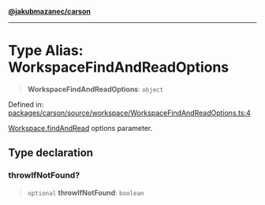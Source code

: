 [**@jakubmazanec/carson**](../README.md)

---

# Type Alias: WorkspaceFindAndReadOptions

> **WorkspaceFindAndReadOptions**: `object`

Defined in:
[packages/carson/source/workspace/WorkspaceFindAndReadOptions.ts:4](https://github.com/jakubmazanec/tools/blob/d8ee2855cc8c253cbcc5c4d49e7356ff8450cbde/packages/carson/source/workspace/WorkspaceFindAndReadOptions.ts#L4)

[Workspace.findAndRead](../classes/Workspace.md#findandread) options parameter.

## Type declaration

### throwIfNotFound?

> `optional` **throwIfNotFound**: `boolean`
